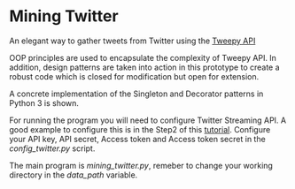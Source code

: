 # Mining Twitter
An elegant way to gather tweets from Twitter using the [Tweepy API](http://docs.tweepy.org/en/v3.5.0/index.html)

OOP principles are used to encapsulate the complexity of Tweepy API. In addition, design patterns are taken into action in this prototype to create a robust code which is closed for modification but open for extension. 

A concrete implementation of the Singleton and Decorator patterns in Python 3 is shown.

For running the program you will need to configure Twitter Streaming API. A good example to configure this is in the Step2 of this [tutorial](http://adilmoujahid.com/posts/2014/07/twitter-analytics/). Configure your API key, API secret, Access token and Access token secret in the *config_twitter.py* script.

The main program is *mining_twitter.py*, remeber to change your working directory in the *data_path* variable.
